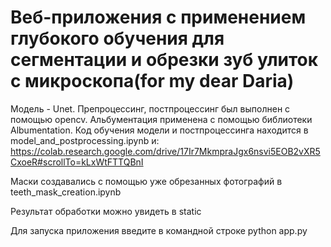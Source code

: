 # Веб-приложения c применением глубокого обучения для сегментации и обрезки зуб улиток с микроскопа(for my dear Daria)
Модель - Unet. Препроцессинг, постпроцессинг был выполнен с помощью opencv. Альбументация применена с помощью библиотеки Albumentation.
Код обучения модели и постпроцессинга находится в model_and_postprocessing.ipynb и:
https://colab.research.google.com/drive/17Ir7MkmpraJgx6nsvi5EOB2vXR5CxoeR#scrollTo=kLxWtFTTQBnI


Маски создавались с помощью уже обрезанных фотографий в teeth_mask_creation.ipynb


Результат обработки можно увидеть в static

Для запуска приложения введите в командной строке python app.py
